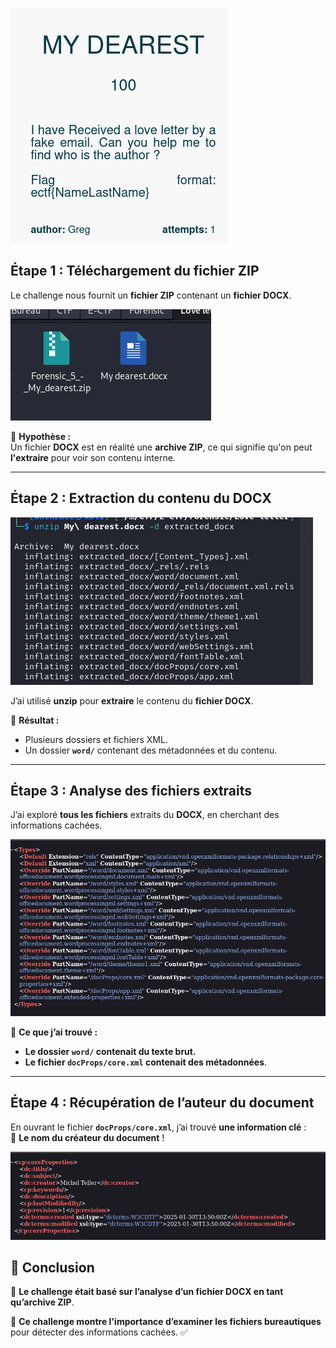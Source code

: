 ![Screenshot](images/dearest1.png)

## **Étape 1 : Téléchargement du fichier ZIP**

Le challenge nous fournit un **fichier ZIP** contenant un **fichier DOCX**.

![Screenshot](images/dearest2.png)

📌 **Hypothèse :**  
Un fichier **DOCX** est en réalité une **archive ZIP**, ce qui signifie qu'on peut **l'extraire** pour voir son contenu interne.

---

## **Étape 2 : Extraction du contenu du DOCX**

![Screenshot](images/dearest3.png)

J’ai utilisé **unzip** pour **extraire** le contenu du **fichier DOCX**.

📌 **Résultat :**

- Plusieurs dossiers et fichiers XML.
- Un dossier **`word/`** contenant des métadonnées et du contenu.

---

## **Étape 3 : Analyse des fichiers extraits**

J’ai exploré **tous les fichiers** extraits du **DOCX**, en cherchant des informations cachées.

![Screenshot](images/dearest4.png)


📌 **Ce que j’ai trouvé :**

- **Le dossier `word/` contenait du texte brut.**
- **Le fichier `docProps/core.xml` contenait des métadonnées**.

---

## **Étape 4 : Récupération de l’auteur du document**

En ouvrant le fichier **`docProps/core.xml`**, j’ai trouvé **une information clé** :  
📌 **Le nom du créateur du document** !

![Screenshot](images/dearest5.png)

## **🎯 Conclusion**

🔹 **Le challenge était basé sur l’analyse d’un fichier DOCX en tant qu’archive ZIP**.  

📌 **Ce challenge montre l'importance d’examiner les fichiers bureautiques** pour détecter des informations cachées. ✅